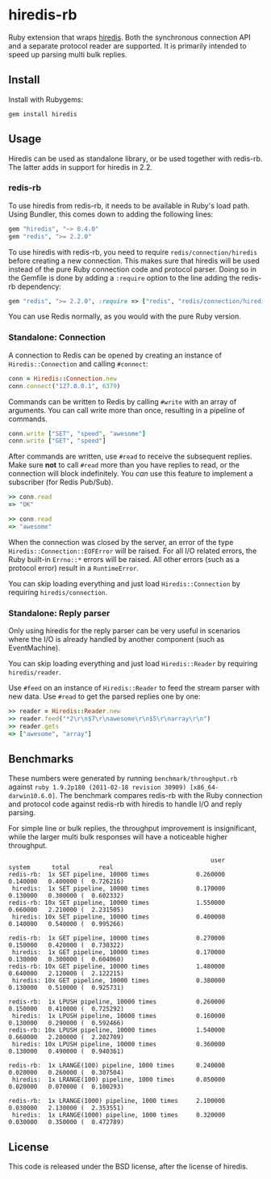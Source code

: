 # hiredis-rb

Ruby extension that wraps [hiredis](http://github.com/antirez/hiredis). Both
the synchronous connection API and a separate protocol reader are supported.
It is primarily intended to speed up parsing multi bulk replies.

## Install

Install with Rubygems:

    gem install hiredis

## Usage

Hiredis can be used as standalone library, or be used together with redis-rb.
The latter adds in support for hiredis in 2.2.

### redis-rb

To use hiredis from redis-rb, it needs to be available in Ruby's load path.
Using Bundler, this comes down to adding the following lines:

``` ruby
gem "hiredis", "~> 0.4.0"
gem "redis", ">= 2.2.0"
```

To use hiredis with redis-rb, you need to require `redis/connection/hiredis`
before creating a new connection. This makes sure that hiredis will be used
instead of the pure Ruby connection code and protocol parser. Doing so in the
Gemfile is done by adding a `:require` option to the line adding the redis-rb
dependency:

``` ruby
gem "redis", ">= 2.2.0", :require => ["redis", "redis/connection/hiredis"]
```

You can use Redis normally, as you would with the pure Ruby version.

### Standalone: Connection

A connection to Redis can be opened by creating an instance of
`Hiredis::Connection` and calling `#connect`:

``` ruby
conn = Hiredis::Connection.new
conn.connect("127.0.0.1", 6379)
```

Commands can be written to Redis by calling `#write` with an array of
arguments. You can call write more than once, resulting in a pipeline of
commands.

``` ruby
conn.write ["SET", "speed", "awesome"]
conn.write ["GET", "speed"]
```

After commands are written, use `#read` to receive the subsequent replies.
Make sure **not** to call `#read` more than you have replies to read, or
the connection will block indefinitely. You _can_ use this feature
to implement a subscriber (for Redis Pub/Sub).

``` ruby
>> conn.read
=> "OK"

>> conn.read
=> "awesome"
```

When the connection was closed by the server, an error of the type
`Hiredis::Connection::EOFError` will be raised. For all I/O related errors,
the Ruby built-in `Errno::*` errors will be raised. All other errors
(such as a protocol error) result in a `RuntimeError`.

You can skip loading everything and just load `Hiredis::Connection` by
requiring `hiredis/connection`.

### Standalone: Reply parser

Only using hiredis for the reply parser can be very useful in scenarios
where the I/O is already handled by another component (such as EventMachine).

You can skip loading everything and just load `Hiredis::Reader` by requiring
`hiredis/reader`.

Use `#feed` on an instance of `Hiredis::Reader` to feed the stream parser with
new data. Use `#read` to get the parsed replies one by one:

``` ruby
>> reader = Hiredis::Reader.new
>> reader.feed("*2\r\n$7\r\nawesome\r\n$5\r\narray\r\n")
>> reader.gets
=> ["awesome", "array"]
```

## Benchmarks

These numbers were generated by running `benchmark/throughput.rb` against
`ruby 1.9.2p180 (2011-02-18 revision 30909) [x86_64-darwin10.6.0]`. The
benchmark compares redis-rb with the Ruby connection and protocol code against
redis-rb with hiredis to handle I/O and reply parsing.

For simple line or bulk replies, the throughput improvement is insignificant,
while the larger multi bulk responses will have a noticeable higher throughput.

                                                            user     system      total        real
    redis-rb:  1x SET pipeline, 10000 times             0.260000   0.140000   0.400000 (  0.726216)
     hiredis:  1x SET pipeline, 10000 times             0.170000   0.130000   0.300000 (  0.602332)
    redis-rb: 10x SET pipeline, 10000 times             1.550000   0.660000   2.210000 (  2.231505)
     hiredis: 10x SET pipeline, 10000 times             0.400000   0.140000   0.540000 (  0.995266)

    redis-rb:  1x GET pipeline, 10000 times             0.270000   0.150000   0.420000 (  0.730322)
     hiredis:  1x GET pipeline, 10000 times             0.170000   0.130000   0.300000 (  0.604060)
    redis-rb: 10x GET pipeline, 10000 times             1.480000   0.640000   2.120000 (  2.122215)
     hiredis: 10x GET pipeline, 10000 times             0.380000   0.130000   0.510000 (  0.925731)

    redis-rb:  1x LPUSH pipeline, 10000 times           0.260000   0.150000   0.410000 (  0.725292)
     hiredis:  1x LPUSH pipeline, 10000 times           0.160000   0.130000   0.290000 (  0.592466)
    redis-rb: 10x LPUSH pipeline, 10000 times           1.540000   0.660000   2.200000 (  2.202709)
     hiredis: 10x LPUSH pipeline, 10000 times           0.360000   0.130000   0.490000 (  0.940361)

    redis-rb:  1x LRANGE(100) pipeline, 1000 times      0.240000   0.020000   0.260000 (  0.307504)
     hiredis:  1x LRANGE(100) pipeline, 1000 times      0.050000   0.020000   0.070000 (  0.100293)

    redis-rb:  1x LRANGE(1000) pipeline, 1000 times     2.100000   0.030000   2.130000 (  2.353551)
     hiredis:  1x LRANGE(1000) pipeline, 1000 times     0.320000   0.030000   0.350000 (  0.472789)

## License

This code is released under the BSD license, after the license of hiredis.
